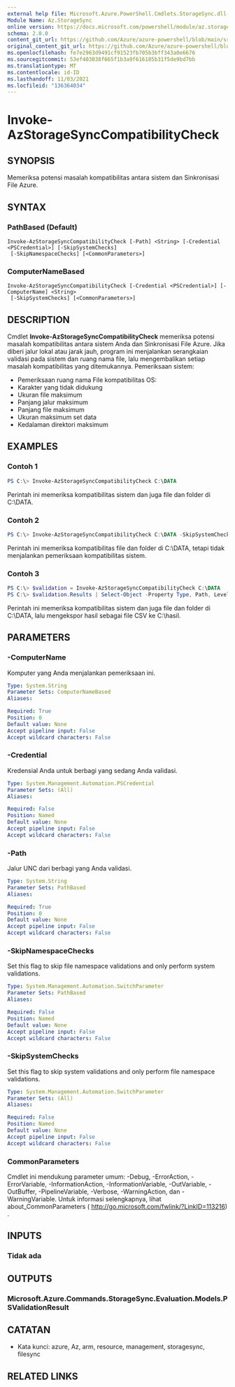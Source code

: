 ```yaml
---
external help file: Microsoft.Azure.PowerShell.Cmdlets.StorageSync.dll-Help.xml
Module Name: Az.StorageSync
online version: https://docs.microsoft.com/powershell/module/az.storagesync/invoke-azstoragesynccompatibilitycheck
schema: 2.0.0
content_git_url: https://github.com/Azure/azure-powershell/blob/main/src/StorageSync/StorageSync/help/Invoke-AzStorageSyncCompatibilityCheck.md
original_content_git_url: https://github.com/Azure/azure-powershell/blob/main/src/StorageSync/StorageSync/help/Invoke-AzStorageSyncCompatibilityCheck.md
ms.openlocfilehash: fe7e2963d9491cf91523fb705b3bff343a0e6676
ms.sourcegitcommit: 53ef403038f665f1b3a9f616185b31f5de9bd7bb
ms.translationtype: MT
ms.contentlocale: id-ID
ms.lasthandoff: 11/03/2021
ms.locfileid: "136364034"
---
```

# Invoke-AzStorageSyncCompatibilityCheck

## SYNOPSIS
Memeriksa potensi masalah kompatibilitas antara sistem dan Sinkronisasi File Azure.

## SYNTAX

### PathBased (Default)
```
Invoke-AzStorageSyncCompatibilityCheck [-Path] <String> [-Credential <PSCredential>] [-SkipSystemChecks]
 [-SkipNamespaceChecks] [<CommonParameters>]
```

### ComputerNameBased
```
Invoke-AzStorageSyncCompatibilityCheck [-Credential <PSCredential>] [-ComputerName] <String>
 [-SkipSystemChecks] [<CommonParameters>]
```

## DESCRIPTION
Cmdlet **Invoke-AzStorageSyncCompatibilityCheck** memeriksa potensi masalah kompatibilitas antara sistem Anda dan Sinkronisasi File Azure. Jika diberi jalur lokal atau jarak jauh, program ini menjalankan serangkaian validasi pada sistem dan ruang nama file, lalu mengembalikan setiap masalah kompatibilitas yang ditemukannya.
Pemeriksaan sistem:
- Pemeriksaan ruang nama File kompatibilitas OS:
- Karakter yang tidak didukung
- Ukuran file maksimum
- Panjang jalur maksimum
- Panjang file maksimum
- Ukuran maksimum set data
- Kedalaman direktori maksimum

## EXAMPLES

### Contoh 1
```powershell
PS C:\> Invoke-AzStorageSyncCompatibilityCheck C:\DATA
```

Perintah ini memeriksa kompatibilitas sistem dan juga file dan folder di C:\DATA.

### Contoh 2
```powershell
PS C:\> Invoke-AzStorageSyncCompatibilityCheck C:\DATA -SkipSystemChecks
```

Perintah ini memeriksa kompatibilitas file dan folder di C:\DATA, tetapi tidak menjalankan pemeriksaan kompatibilitas sistem.

### Contoh 3
```powershell
PS C:\> $validation = Invoke-AzStorageSyncCompatibilityCheck C:\DATA
PS C:\> $validation.Results | Select-Object -Property Type, Path, Level, Description, Result | Export-Csv -Path C:\results.csv -Encoding utf8
```

Perintah ini memeriksa kompatibilitas sistem dan juga file dan folder di C:\DATA, lalu mengekspor hasil sebagai file CSV ke C:\hasil.

## PARAMETERS

### -ComputerName
Komputer yang Anda menjalankan pemeriksaan ini.

```yaml
Type: System.String
Parameter Sets: ComputerNameBased
Aliases:

Required: True
Position: 0
Default value: None
Accept pipeline input: False
Accept wildcard characters: False
```

### -Credential
Kredensial Anda untuk berbagi yang sedang Anda validasi.

```yaml
Type: System.Management.Automation.PSCredential
Parameter Sets: (All)
Aliases:

Required: False
Position: Named
Default value: None
Accept pipeline input: False
Accept wildcard characters: False
```

### -Path
Jalur UNC dari berbagi yang Anda validasi.

```yaml
Type: System.String
Parameter Sets: PathBased
Aliases:

Required: True
Position: 0
Default value: None
Accept pipeline input: False
Accept wildcard characters: False
```

### -SkipNamespaceChecks
Set this flag to skip file namespace validations and only perform system validations.

```yaml
Type: System.Management.Automation.SwitchParameter
Parameter Sets: PathBased
Aliases:

Required: False
Position: Named
Default value: None
Accept pipeline input: False
Accept wildcard characters: False
```

### -SkipSystemChecks
Set this flag to skip system validations and only perform file namespace validations.

```yaml
Type: System.Management.Automation.SwitchParameter
Parameter Sets: (All)
Aliases:

Required: False
Position: Named
Default value: None
Accept pipeline input: False
Accept wildcard characters: False
```

### CommonParameters
Cmdlet ini mendukung parameter umum: -Debug, -ErrorAction, -ErrorVariable, -InformationAction, -InformationVariable, -OutVariable, -OutBuffer, -PipelineVariable, -Verbose, -WarningAction, dan -WarningVariable. Untuk informasi selengkapnya, lihat about_CommonParameters ( http://go.microsoft.com/fwlink/?LinkID=113216) .

## INPUTS

### Tidak ada

## OUTPUTS

### Microsoft.Azure.Commands.StorageSync.Evaluation.Models.PSValidationResult

## CATATAN
* Kata kunci: azure, Az, arm, resource, management, storagesync, filesync

## RELATED LINKS
